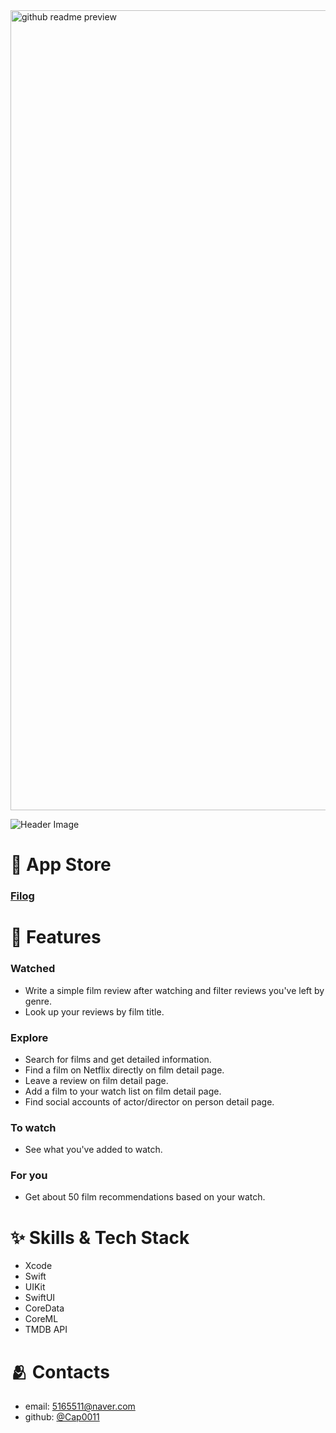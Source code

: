 <img width="1280" alt="github readme preview" src="https://user-images.githubusercontent.com/59128435/189931569-1270606f-f1f1-4ef2-86cb-9268c7641fb5.png">

![Header Image](https://user-images.githubusercontent.com/59128435/189933036-e222b1d5-54a9-472c-a2dc-51e34c6ddc9a.png)

# :iphone: App Store
### [Filog](https://apps.apple.com/us/app/filog/id1643416960)

# :pushpin: Features

### Watched
- Write a simple film review after watching and filter reviews you've left by genre.
- Look up your reviews by film title.

### Explore
- Search for films and get detailed information.
- Find a film on Netflix directly on film detail page.
- Leave a review on film detail page.
- Add a film to your watch list on film detail page.
- Find social accounts of actor/director on person detail page.

### To watch
- See what you've added to watch.

### For you
- Get about 50 film recommendations based on your watch.

# :sparkles: Skills & Tech Stack
- Xcode
- Swift
- UIKit
- SwiftUI
- CoreData
- CoreML
- TMDB API

# :people_hugging: Contacts
* email: <5165511@naver.com>
* github: [@Cap0011](https://github.com/Cap0011)
